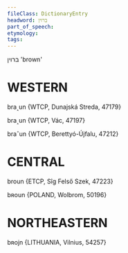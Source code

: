 ```yaml
---
fileClass: DictionaryEntry
headword: ברוין
part_of_speech: 
etymology: 
tags: 
---
```

ברוין
'brown'

WESTERN
========

bra˰un {WTCP, Dunajská Streda, 47179}

bra˰un {WTCP, Vác, 47197}

braˆun {WTCP, Berettyó-Újfalu, 47212}

CENTRAL
========

broun {ETCP, Sîg Felső Szek, 47223}

bʀoun {POLAND, Wolbrom, 50196}

NORTHEASTERN
==============

bʀojn {LITHUANIA, Vilnius, 54257}
